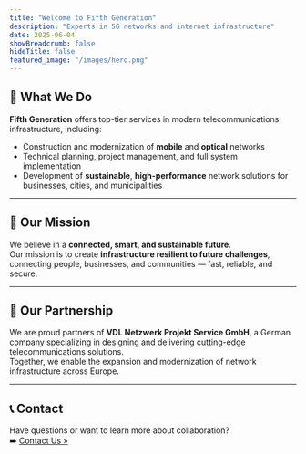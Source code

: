 ```yaml
---
title: "Welcome to Fifth Generation"
description: "Experts in 5G networks and internet infrastructure"
date: 2025-06-04
showBreadcrumb: false
hideTitle: false
featured_image: "/images/hero.png"
---
```


## 🔧 What We Do

**Fifth Generation** offers top-tier services in modern telecommunications infrastructure, including:

- Construction and modernization of **mobile** and **optical** networks  
- Technical planning, project management, and full system implementation  
- Development of **sustainable**, **high-performance** network solutions for businesses, cities, and municipalities  

---

## 🎯 Our Mission

We believe in a **connected, smart, and sustainable future**.  
Our mission is to create **infrastructure resilient to future challenges**, connecting people, businesses, and communities — fast, reliable, and secure.

---

## 🤝 Our Partnership

We are proud partners of **VDL Netzwerk Projekt Service GmbH**, a German company specializing in designing and delivering cutting-edge telecommunications solutions.  
Together, we enable the expansion and modernization of network infrastructure across Europe.

---

## 📞 Contact

Have questions or want to learn more about collaboration?  
➡️ [Contact Us »](/contact/)
